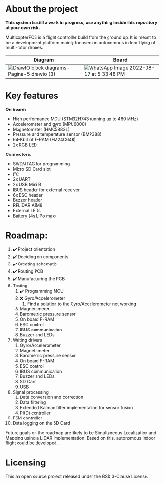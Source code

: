 # About the project

**This system is still a work in progress, use anything inside this repository at your own risk.**

MulticopterFCS is a flight controller build from the ground up. It is meant to be a development platform mainly focused on autonomous indoor flying of multi-rotor drones. 

|Diagram|Board|
|---|---|
|![DrawIO block diagrams-Pagina-5 drawio (3)](https://user-images.githubusercontent.com/99826862/185192702-edf96999-37d7-4a41-971a-ddd6ecabeabc.png)|![WhatsApp Image 2022-08-17 at 5 33 48 PM](https://user-images.githubusercontent.com/99826862/185181215-c10b3f6e-3cc6-4cf2-8778-ef5579de345e.jpeg)|

# Key features

**On board:**
* High performance MCU (STM32H743 running up to 480 MHz)
* Accelerometer and gyro (MPU6000)
* Magnetometer (HMC5883L)
* Pressure and temperature sensor (BMP388)
* 64-Kbit of F-RAM (FM24C64B)
* 2x RGB LED

**Connectors:**
* SWD/JTAG for programming
* Micro SD Card slot
* I²C
* 2x UART
* 2x USB Mini B 
* IBUS header for external receiver
* 6x ESC header
* Buzzer header
* RPLiDAR A1M8
* External LEDs
* Battery (4s LiPo max)

# Roadmap:

1. ✔️ Project orientation
2. ✔️ Deciding on components
3. ✔️ Creating schematic
4. ✔️ Routing PCB
5. ✔️ Manufacturing the PCB
6.  Testing
	1. ✔️ Programming MCU
	2. ❌ Gyro/Accelerometer
		1.  Find a solution to the Gyro/Accelerometer not working
	3. Magnetometer
	4. Barometric pressure sensor
	5. On board F-RAM
	6. ESC control
	7. IBUS communication
	8. Buzzer and LEDs
7. Writing drivers
	1. Gyro/Accelerometer
	2. Magnetometer
	3. Barometric pressure sensor
	4. On board F-RAM
	5. ESC control
	6. IBUS communication
	7. Buzzer and LEDs
	8. SD Card
	9. USB
8. Signal processing
	1. Data conversion and correction
	2. Data filtering
	3. Extended Kalman filter implementation for sensor fusion
	4. PI(D) controller
9. FSM controller 
10. Data logging on the SD Card

Future goals on the roadmap are likely to be Simultaneous Localization and Mapping using a LiDAR implementation. Based on this, autonomous indoor flight could be developed.

# Licensing

This an open source project released under the BSD 3-Clause License.
